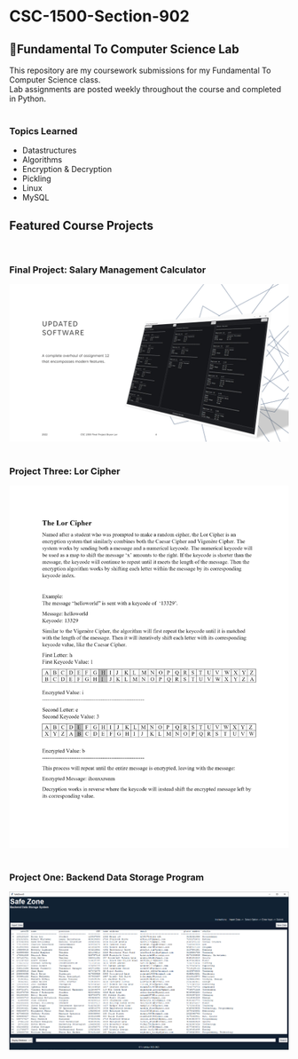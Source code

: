# CSC-1500-Section-902
## 📝Fundamental To Computer Science Lab
This repository are my coursework submissions for my Fundamental To Computer Science class.  
Lab assignments are posted weekly throughout the course and completed in Python.  
<br />
### Topics Learned
- Datastructures
- Algorithms
- Encryption & Decryption
- Pickling
- Linux
- MySQL
  
## Featured Course Projects  
<br />  

### Final Project: Salary Management Calculator
![Final Project](Salary_Management_Calculator/readme_img/fpimage1.png?raw=true)  
<br />  

### Project Three: Lor Cipher 
![Lor Cipher](Lor_Cipher/readme_img/p3img1.png?raw=true)  
<br />  
  
### Project One: Backend Data Storage Program
![Project One](SafeZone_Data_Storage/readme_img/p1img1.PNG?raw=true)  
<br />  
  
